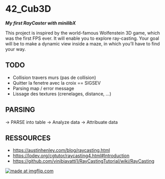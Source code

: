 # 42_Cub3D

***My first RayCaster with minilibX***

This project is inspired by the world-famous Wolfenstein 3D game, which
was the first FPS ever. It will enable you to explore ray-casting. Your goal will be to
make a dynamic view inside a maze, in which you’ll have to find your way.

## TODO

- Collision travers murs (pas de collision)
- Quitter la fenetre avec la croix == SIGSEV
- Parsing map / error message
- Lissage des textures (crenelages, distance, ...) 


## PARSING

-> PARSE into table
-> Analyze data
-> Attribuate data


## RESSOURCES

- https://austinhenley.com/blog/raycasting.html
- https://lodev.org/cgtutor/raycasting4.html#Introduction
- https://github.com/vinibiavatti1/RayCastingTutorial/wiki/RayCasting


<a href="https://imgflip.com/i/8swnm0"><img src="https://i.imgflip.com/8swnm0.jpg" title="made at imgflip.com"/></a><div><a href="https://imgflip.com/memegenerator"></a></div>
